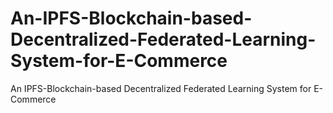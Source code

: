 # An-IPFS-Blockchain-based-Decentralized-Federated-Learning-System-for-E-Commerce
An IPFS-Blockchain-based Decentralized Federated Learning System for E-Commerce
